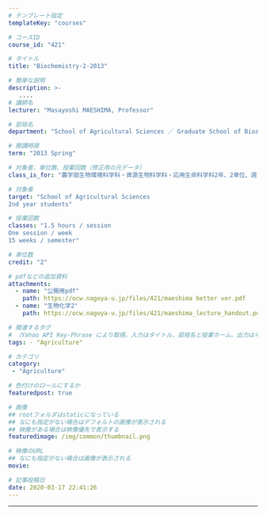 ```yaml
---
# テンプレート指定
templateKey: "courses"

# コースID
course_id: "421"

# タイトル
title: "Biochemistry-2-2013"

# 簡単な説明
description: >-
   ....
# 講師名
lecturer: "Masayoshi MAESHIMA, Professor"

# 部局名
department: "School of Agricultural Sciences ／ Graduate School of Bioagricultural Sciences"

# 開講時限
term: "2013	Spring"

# 対象者、単位数、授業回数（修正用の元データ）
class_is_for: "農学部生物環境科学科・資源生物科学科・応用生命科学科2年、2単位、週1回全15回"

# 対象者
target: "School of Agricultural Sciences
2nd year students"

# 授業回数
classes: "1.5 hours / session
One session / week
15 weeks / semester"

# 単位数
credit: "2"

# pdfなどの追加資料
attachments:
  - name: "公開用pdf" 
    path: https://ocw.nagoya-u.jp/files/421/maeshima better ver.pdf
  - name: "生物化学2" 
    path: https://ocw.nagoya-u.jp/files/421/maeshima_lecture_handout.pdf

# 関連するタグ
# （Yahoo API Key-Phrase により取得。入力はタイトル、部局名と授業ホーム、出力はキーフレーズ（tags））
tags: - "Agriculture"

# カテゴリ
category:
 - "Agriculture"

# 色付けのロールにするか
featuredpost: true

# 画像
## rootフォルダはstaticになっている
## なにも指定がない場合はデフォルトの画像が表示される
## 映像がある場合は映像優先で表示する
featuredimage: /img/common/thumbnail.png

# 映像のURL
## なにも指定がない場合は画像が表示される
movie: 

# 記事投稿日
date: 2020-03-17 22:41:26
---
```





























-----